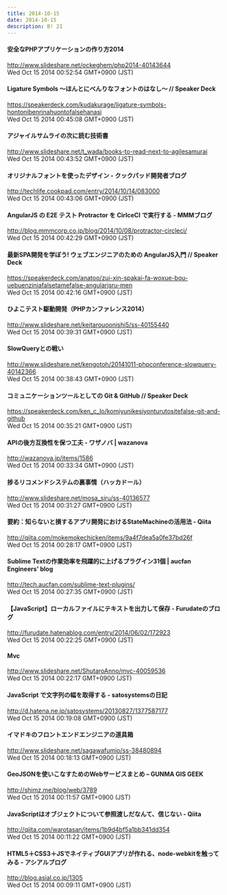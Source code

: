 ```yaml
---
title: 2014-10-15
date: 2014-10-15
description: B! 21
---
```


#### 安全なPHPアプリケーションの作り方2014
http://www.slideshare.net/ockeghem/php2014-40143644<br>
Wed Oct 15 2014 00:52:54 GMT+0900 (JST)<br>


#### Ligature Symbols 〜ほんとにべんりなフォントのはなし〜 // Speaker Deck
https://speakerdeck.com/kudakurage/ligature-symbols-hontonibenrinahuontofalsehanasi<br>
Wed Oct 15 2014 00:45:08 GMT+0900 (JST)<br>


#### アジャイルサムライの次に読む技術書
http://www.slideshare.net/t_wada/books-to-read-next-to-agilesamurai<br>
Wed Oct 15 2014 00:43:52 GMT+0900 (JST)<br>


#### オリジナルフォントを使ったデザイン - クックパッド開発者ブログ
http://techlife.cookpad.com/entry/2014/10/14/083000<br>
Wed Oct 15 2014 00:43:06 GMT+0900 (JST)<br>


#### AngularJS の E2E テスト Protractor を CirlceCI で実行する - MMMブログ
http://blog.mmmcorp.co.jp/blog/2014/10/08/protractor-circleci/<br>
Wed Oct 15 2014 00:42:29 GMT+0900 (JST)<br>


#### 最新SPA開発を学ぼう! ウェブエンジニアのための AngularJS入門 // Speaker Deck
https://speakerdeck.com/anatoo/zui-xin-spakai-fa-woxue-bou-uebuenziniafalsetamefalse-angularjsru-men<br>
Wed Oct 15 2014 00:42:16 GMT+0900 (JST)<br>


#### ひよこテスト駆動開発（PHPカンファレンス2014）
http://www.slideshare.net/keitarouoonishi5/ss-40155440<br>
Wed Oct 15 2014 00:39:31 GMT+0900 (JST)<br>


#### SlowQueryとの戦い
http://www.slideshare.net/kengotoh/20141011-phpconference-slowquery-40142366<br>
Wed Oct 15 2014 00:38:43 GMT+0900 (JST)<br>


#### コミュニケーションツールとしての Git & GitHub // Speaker Deck
https://speakerdeck.com/ken_c_lo/komiyunikesiyonturutositefalse-git-and-github<br>
Wed Oct 15 2014 00:35:21 GMT+0900 (JST)<br>


#### APIの後方互換性を保つ工夫 - ワザノバ | wazanova
http://wazanova.jp/items/1586<br>
Wed Oct 15 2014 00:33:34 GMT+0900 (JST)<br>


#### 捗るリコメンドシステムの裏事情（ハッカドール）
http://www.slideshare.net/mosa_siru/ss-40136577<br>
Wed Oct 15 2014 00:31:27 GMT+0900 (JST)<br>


#### 要約：知らないと損するアプリ開発におけるStateMachineの活用法 - Qiita
http://qiita.com/mokemokechicken/items/9a4f7dea5a0fe37bd26f<br>
Wed Oct 15 2014 00:28:17 GMT+0900 (JST)<br>


#### Sublime Textの作業効率を飛躍的に上げるプラグイン31個 | aucfan Engineers' blog
http://tech.aucfan.com/sublime-text-plugins/<br>
Wed Oct 15 2014 00:27:35 GMT+0900 (JST)<br>


#### 【JavaScript】ローカルファイルにテキストを出力して保存 - Furudateのブログ
http://furudate.hatenablog.com/entry/2014/06/02/172923<br>
Wed Oct 15 2014 00:22:25 GMT+0900 (JST)<br>


#### Mvc
http://www.slideshare.net/ShutaroAnno/mvc-40059536<br>
Wed Oct 15 2014 00:22:17 GMT+0900 (JST)<br>


####  JavaScript で文字列の幅を取得する - satosystemsの日記
http://d.hatena.ne.jp/satosystems/20130827/1377587177<br>
Wed Oct 15 2014 00:19:08 GMT+0900 (JST)<br>


#### イマドキのフロントエンドエンジニアの道具箱
http://www.slideshare.net/sagawafumio/ss-38480894<br>
Wed Oct 15 2014 00:18:13 GMT+0900 (JST)<br>


#### GeoJSONを使いこなすためのWebサービスまとめ – GUNMA GIS GEEK
http://shimz.me/blog/web/3789<br>
Wed Oct 15 2014 00:11:57 GMT+0900 (JST)<br>


#### JavaScriptはオブジェクトについて参照渡しだなんて、信じない - Qiita
http://qiita.com/warotasan/items/1b9d4bf5a1bb341dd354<br>
Wed Oct 15 2014 00:11:22 GMT+0900 (JST)<br>


#### HTML5＋CSS3＋JSでネイティブGUIアプリが作れる、node-webkitを触ってみる - アシアルブログ
http://blog.asial.co.jp/1305<br>
Wed Oct 15 2014 00:09:11 GMT+0900 (JST)<br>


#### <script async>でJavaScriptの非同期読み込みを - fragmentary
http://myakura.hatenablog.com/entry/2014/10/14/061713<br>
Wed Oct 15 2014 00:08:25 GMT+0900 (JST)<br>


